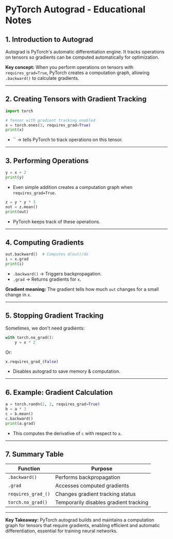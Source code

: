 # PyTorch Autograd - Educational Notes

## 1. Introduction to Autograd

Autograd is PyTorch's automatic differentiation engine. It tracks operations on tensors so gradients can be computed automatically for optimization.

**Key concept:** When you perform operations on tensors with `requires_grad=True`, PyTorch creates a computation graph, allowing `.backward()` to calculate gradients.

---

## 2. Creating Tensors with Gradient Tracking

```python
import torch

# Tensor with gradient tracking enabled
x = torch.ones(3, requires_grad=True)
print(x)
```

- `` → tells PyTorch to track operations on this tensor.

---

## 3. Performing Operations

```python
y = x + 2
print(y)
```

- Even simple addition creates a computation graph when `requires_grad=True`.

```python
z = y * y * 3
out = z.mean()
print(out)
```

- PyTorch keeps track of these operations.

---

## 4. Computing Gradients

```python
out.backward()  # Computes d(out)/dx
i = x.grad
print(i)
```

- `.backward()` → Triggers backpropagation.
- `.grad` → Returns gradients for `x`.

**Gradient meaning:** The gradient tells how much `out` changes for a small change in `x`.

---

## 5. Stopping Gradient Tracking

Sometimes, we don't need gradients:

```python
with torch.no_grad():
    y = x * 2
```

Or:

```python
x.requires_grad_(False)
```

- Disables autograd to save memory & computation.

---

## 6. Example: Gradient Calculation

```python
a = torch.randn(2, 2, requires_grad=True)
b = a * 3
c = b.mean()
c.backward()
print(a.grad)
```

- This computes the derivative of `c` with respect to `a`.

---

## 7. Summary Table

| Function           | Purpose                                |
| ------------------ | -------------------------------------- |
| `.backward()`      | Performs backpropagation               |
| `.grad`            | Accesses computed gradients            |
| `requires_grad_()` | Changes gradient tracking status       |
| `torch.no_grad()`  | Temporarily disables gradient tracking |

---

**Key Takeaway:** PyTorch autograd builds and maintains a computation graph for tensors that require gradients, enabling efficient and automatic differentiation, essential for training neural networks.


